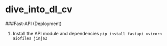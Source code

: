 # dive_into_dl_cv









###Fast-API (Deployment)

1. Install the API module and dependencies
`pip install fastapi uvicorn aiofiles jinja2 `
